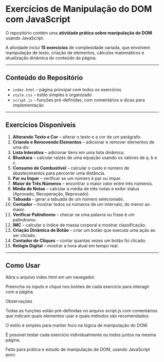 # Exercícios de Manipulação do DOM com JavaScript

O repositório contém uma **atividade prática sobre manipulação do DOM** usando JavaScript.

A atividade inclui **15 exercícios** de complexidade variada, que envolvem manipulação de texto, criação de elementos, cálculos matemáticos e atualização dinâmica do conteúdo da página.

---

## Conteúdo do Repositório

- `index.html` – página principal com todos os exercícios
- `style.css` – estilo simples e organizado
- `script.js` – funções pré-definidas, com comentários e dicas para implementação

---

## Exercícios Disponíveis

1. **Alterando Texto e Cor** – alterar o texto e a cor de um parágrafo.
2. **Criando e Removendo Elementos** – adicionar e remover elementos de uma div.
3. **Lista Interativa** – adicionar itens em uma lista dinâmica.
4. **Bhaskara** – calcular raízes de uma equação usando os valores de a, b e c.
5. **Consumo de Combustível** – calcular o custo e número de abastecimentos para percorrer uma distância.
6. **Par ou Ímpar** – verificar se um número é par ou ímpar.
7. **Maior de Três Números** – encontrar o maior valor entre três números.
8. **Média de Notas** – calcular a média de três notas e exibir status (Aprovado, Recuperação, Reprovado).
9. **Tabuada** – gerar a tabuada de um número selecionado.
10. **Contador** – mostrar todos os números de um intervalo, do menor ao maior.
11. **Verificar Palíndromo** – checar se uma palavra ou frase é um palíndromo.
12. **IMC** – calcular o índice de massa corporal e mostrar classificação.
13. **Criação Dinâmica de Botão** – criar um botão que executa uma ação ao ser clicado.
14. **Contador de Cliques** – contar quantas vezes um botão foi clicado.
15. **Relógio Digital** – mostrar a hora atual em tempo real.

---

## Como Usar

Abra o arquivo index.html em um navegador.

Preencha os inputs e clique nos botões de cada exercício para interagir com a página.

Observações

Todas as funções estão pré-definidas no arquivo script.js com comentários que indicam quais elementos usar e quais métodos são recomendados.

O estilo é simples para manter foco na lógica de manipulação do DOM.

É possível testar cada exercício individualmente ou todos juntos na mesma página.

Feito para prática e estudo de manipulação de DOM, usando JavaScript puro.
